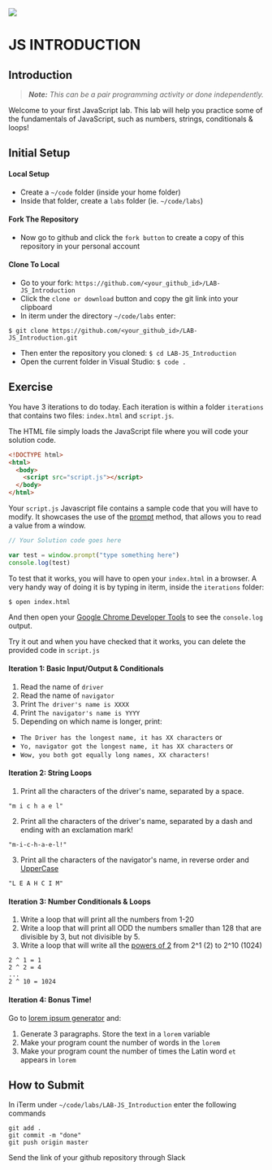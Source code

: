 ![](https://user-images.githubusercontent.com/970858/63474771-d6734700-c469-11e9-83bb-9429da563909.png)

# JS INTRODUCTION

## Introduction

> ***Note:*** _This can be a pair programming activity or done independently._

Welcome to your first JavaScript lab. This lab will help you practice some of the fundamentals of JavaScript, such as numbers, strings, conditionals & loops!

## Initial Setup

#### Local Setup
- Create a `~/code` folder (inside your home folder)
- Inside that folder, create a `labs` folder  (ie. `~/code/labs`)

#### Fork The Repository
- Now go to github and click the `fork button` to create a copy of this repository in your personal account

#### Clone To Local
- Go to your fork: `https://github.com/<your_github_id>/LAB-JS_Introduction`
- Click the `clone or download` button and copy the git link into your clipboard
- In iterm under the directory `~/code/labs` enter:
```
$ git clone https://github.com/<your_github_id>/LAB-JS_Introduction.git
```

- Then enter the repository you cloned: `$ cd LAB-JS_Introduction`
- Open the current folder in Visual Studio: `$ code .`

## Exercise

You have 3 iterations to do today. Each iteration is within a folder `iterations` that contains two files: `index.html` and `script.js`.

The HTML file simply loads the JavaScript file where you will code your solution code.

```html
<!DOCTYPE html>
<html>
  <body>
    <script src="script.js"></script>
  </body>
</html>
```

Your `script.js` Javascript file contains a sample code that you will have to modify. It showcases the use of the [prompt](https://developer.mozilla.org/en-US/docs/Web/API/Window/prompt) method, that allows you to read a value from a window.

```js
// Your Solution code goes here

var test = window.prompt("type something here")
console.log(test)
```

To test that it works, you will have to open your `index.html` in a browser. A very handy way of doing it is by typing in iterm, inside the `iterations` folder:

```
$ open index.html
```

And then open your [Google Chrome Developer Tools](https://developers.google.com/web/tools/chrome-devtools/) to see the `console.log` output.

Try it out and when you have checked that it works, you can delete the provided code in `script.js`

#### Iteration 1: Basic Input/Output & Conditionals

1. Read the name of `driver`
1. Read the name of `navigator`
1. Print `The driver's name is XXXX`
1. Print `The navigator's name is YYYY`
1. Depending on which name is longer, print:
  - `The Driver has the longest name, it has XX characters` or
  - `Yo, navigator got the longest name, it has XX characters` or
  - `Wow, you both got equally long names, XX characters!`

#### Iteration 2: String Loops
1. Print all the characters of the driver's name, separated by a space.
```
"m i c h a e l"
```

2. Print all the characters of the driver's name, separated by a dash and ending with an exclamation mark!
```
"m-i-c-h-a-e-l!"
```

3. Print all the characters of the navigator's name, in reverse order and [UpperCase](https://developer.mozilla.org/en-US/docs/Web/JavaScript/Reference/Global_Objects/String/toUpperCase)
```
"L E A H C I M"
```

#### Iteration 3: Number Conditionals & Loops

1. Write a loop that will print all the numbers from 1-20
1. Write a loop that will print all ODD the numbers smaller than 128 that are divisible by 3, but not divisible by 5.
1. Write a loop that will write all the [powers of 2](https://www.varsitytutors.com/hotmath/hotmath_help/topics/exponent-tables-and-patterns) from 2^1 (2) to 2^10 (1024)
```
2 ^ 1 = 1
2 ^ 2 = 4
...
2 ^ 10 = 1024
```

#### Iteration 4: Bonus Time!
Go to [lorem ipsum generator](https://loremipsum.io) and:

1. Generate 3 paragraphs. Store the text in a `lorem` variable
1. Make your program count the number of words in the `lorem`
1. Make your program count the number of times the Latin word `et` appears in `lorem`


## How to Submit
In iTerm under `~/code/labs/LAB-JS_Introduction` enter the following commands

```
git add .
git commit -m "done"
git push origin master
```

Send the link of your github repository through Slack